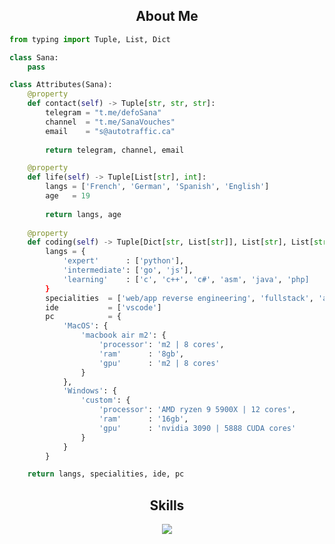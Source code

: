 <!-- <p align="center">
    <img alt="" src=https://img.shields.io/github/stars/xtekky?style=for-the-badge&?affiliations=OWNER%2CCOLLABORATOR />
    <img alt="" src=https://komarev.com/ghpvc/?username=xtekky&style=for-the-badge />
</p> -->


<h2 align="center">About Me </h2>

```python
from typing import Tuple, List, Dict

class Sana:
    pass

class Attributes(Sana):
    @property
    def contact(self) -> Tuple[str, str, str]:
        telegram = "t.me/defoSana"
        channel  = "t.me/SanaVouches"
        email    = "s@autotraffic.ca"
	    
        return telegram, channel, email

    @property
    def life(self) -> Tuple[List[str], int]:
        langs = ['French', 'German', 'Spanish', 'English']
        age   = 19
		
        return langs, age
	
    @property
    def coding(self) -> Tuple[Dict[str, List[str]], List[str], List[str], Dict[str]]:
        langs = {
            'expert'      : ['python'],
            'intermediate': ['go', 'js'],
            'learning'    : ['c', 'c++', 'c#', 'asm', 'java', 'php]
        }
        specialities  = ['web/app reverse engineering', 'fullstack', 'ai']
        ide           = ['vscode']
        pc            = {
            'MacOS': {
                'macbook air m2': {
                    'processor': 'm2 | 8 cores',
                    'ram'      : '8gb',
                    'gpu'      : 'm2 | 8 cores'
                }
            },
            'Windows': {
                'custom': {
                    'processor': 'AMD ryzen 9 5900X | 12 cores',
                    'ram'      : '16gb',
                    'gpu'      : 'nvidia 3090 | 5888 CUDA cores'
                }
            }
        }

	return langs, specialities, ide, pc
```

<h2 align="center">Skills </h2>

<p align="center">
  <a href="https://skillicons.dev">
    <img src="https://skillicons.dev/icons?i=python,golang,vscode,androidstudio,c,cs,cpp,js,css,html" />
  </a>
</p>

<p href="https://discord.gg/SanaSolutions" align="center">
    <img alt="" src="https://github-readme-stats.vercel.app/api?username=30Sana&theme=tokyonight&show_icons=true">
</p>

</p>
</p>
